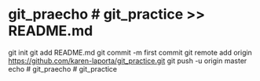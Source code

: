 # git_praecho # git_practice >> README.md
git init
git add README.md
git commit -m first commit
git remote add origin https://github.com/karen-laporta/git_practice.git
git push -u origin master
echo # git_praecho # git_practice
